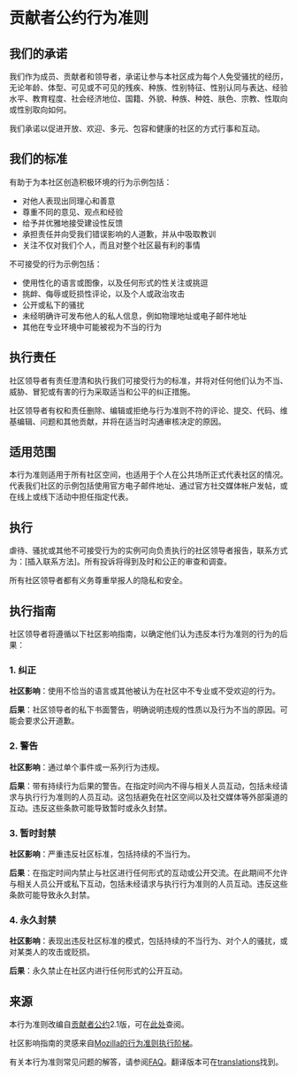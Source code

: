 # 贡献者公约行为准则  

## 我们的承诺  

我们作为成员、贡献者和领导者，承诺让参与本社区成为每个人免受骚扰的经历，无论年龄、体型、可见或不可见的残疾、种族、性别特征、性别认同与表达、经验水平、教育程度、社会经济地位、国籍、外貌、种族、种姓、肤色、宗教、性取向或性别取向如何。  

我们承诺以促进开放、欢迎、多元、包容和健康的社区的方式行事和互动。  

## 我们的标准  

有助于为本社区创造积极环境的行为示例包括：  

* 对他人表现出同理心和善意  
* 尊重不同的意见、观点和经验  
* 给予并优雅地接受建设性反馈  
* 承担责任并向受我们错误影响的人道歉，并从中吸取教训  
* 关注不仅对我们个人，而且对整个社区最有利的事情  

不可接受的行为示例包括：  

* 使用性化的语言或图像，以及任何形式的性关注或挑逗  
* 挑衅、侮辱或贬损性评论，以及个人或政治攻击  
* 公开或私下的骚扰  
* 未经明确许可发布他人的私人信息，例如物理地址或电子邮件地址  
* 其他在专业环境中可能被视为不当的行为  

## 执行责任  

社区领导者有责任澄清和执行我们可接受行为的标准，并将对任何他们认为不当、威胁、冒犯或有害的行为采取适当和公平的纠正措施。  

社区领导者有权和责任删除、编辑或拒绝与行为准则不符的评论、提交、代码、维基编辑、问题和其他贡献，并将在适当时沟通审核决定的原因。  

## 适用范围  

本行为准则适用于所有社区空间，也适用于个人在公共场所正式代表社区的情况。代表我们社区的示例包括使用官方电子邮件地址、通过官方社交媒体帐户发帖，或在线上或线下活动中担任指定代表。  

## 执行  

虐待、骚扰或其他不可接受行为的实例可向负责执行的社区领导者报告，联系方式为：[插入联系方法]。所有投诉将得到及时和公正的审查和调查。  

所有社区领导者都有义务尊重举报人的隐私和安全。  

## 执行指南  

社区领导者将遵循以下社区影响指南，以确定他们认为违反本行为准则的行为的后果：  

### 1. 纠正  

**社区影响**：使用不恰当的语言或其他被认为在社区中不专业或不受欢迎的行为。  

**后果**：社区领导者的私下书面警告，明确说明违规的性质以及行为不当的原因。可能会要求公开道歉。  

### 2. 警告  

**社区影响**：通过单个事件或一系列行为违规。  

**后果**：带有持续行为后果的警告。在指定时间内不得与相关人员互动，包括未经请求与执行行为准则的人员互动。这包括避免在社区空间以及社交媒体等外部渠道的互动。违反这些条款可能导致暂时或永久封禁。  

### 3. 暂时封禁  

**社区影响**：严重违反社区标准，包括持续的不当行为。  

**后果**：在指定时间内禁止与社区进行任何形式的互动或公开交流。在此期间不允许与相关人员公开或私下互动，包括未经请求与执行行为准则的人员互动。违反这些条款可能导致永久封禁。  

### 4. 永久封禁  

**社区影响**：表现出违反社区标准的模式，包括持续的不当行为、对个人的骚扰，或对某类人的攻击或贬损。  

**后果**：永久禁止在社区内进行任何形式的公开互动。  

## 来源  

本行为准则改编自[贡献者公约][homepage]2.1版，可在[此处][v2.1]查阅。  

社区影响指南的灵感来自[Mozilla的行为准则执行阶梯][Mozilla CoC]。  

有关本行为准则常见问题的解答，请参阅[FAQ][FAQ]。翻译版本可在[translations][translations]找到。  

[homepage]: https://www.contributor-covenant.org  
[v2.1]: https://www.contributor-covenant.org/version/2/1/code_of_conduct.html  
[Mozilla CoC]: https://github.com/mozilla/diversity  
[FAQ]: https://www.contributor-covenant.org/faq  
[translations]: https://www.contributor-covenant.org/translations  
